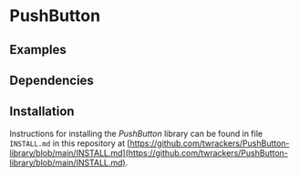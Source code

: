 # PushButton #

## Examples ##

## Dependencies ##

## Installation ##

Instructions for installing the *PushButton* library can be found in file `INSTALL.md` in this repository at [https://github.com/twrackers/PushButton-library/blob/main/INSTALL.md](https://github.com/twrackers/PushButton-library/blob/main/INSTALL.md).